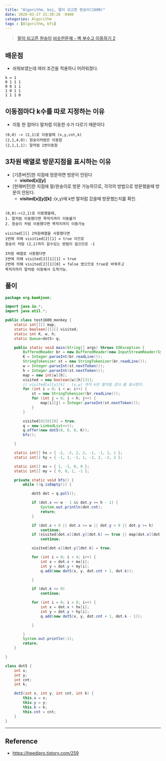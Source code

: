 ```yaml
---
title: "Algorithm, boj, 말이 되고픈 원숭이(1600)"
date: 2020-03-27 15:30:28 -0400
categories: Algorithm
tags : [Algorithm, bfs]
---
```


> [말이 되고픈 원숭이](https://www.acmicpc.net/problem/1600)
> [비슷한문제 - 벽 부수고 이동하기 2](https://www.acmicpc.net/problem/14442)

## 배운점
- 쉬워보였는데 여러 조건을 적용하니 어려워졌다.

```
k = 1
0 1 1 1
0 0 1 1
1 0 1 1
1 1 1 0
```

## 이동점마다 k수를 따로 지정하는 이유
- 이동 한 점마다 말처럼 이동한 수가 다르기 때문이다
```
(0,0) -> (2,1)로 이동할때 (x,y,cnt,k)
(2,1,4,0): 원숭이처럼만 이동함
(2,1,1,1): 말처럼 1번이동함
```

## 3차원 배열로 방문지점을 표시하는 이유
- [기존버전]한 지점에 방문하면 방문이 안된다
  - __visited[x][y]__
- [현재버전]한 지점에 말/원숭이로 방문 가능하므로, 각각의 방법으로 방문했을때 방문이 안된다.
  - __visited[x][y][k]__ :(x,y)에 k번 말처럼 갔을때 방문했는지를 확인.

```

(0,0)->(2,1)로 이동했을때,
1. 말처럼 이동했다면 목적지까지 이동불가
2. 원숭이 처럼 이동했다면 목적지까지 이동가능

visited[][] 2차원배열을 사용했다면
1번에 의해 visitied[2][1] = true 이므로
원숭이 처럼 (2,1)까지 갈수있는 방법이 없으므로 -1

3차원 배열로 사용했다면
1번에 의해 visited[2][1][1] = true
2번에 의해 visited[2][1][0] = false 였으므로 true로 바꿔주고
목적지까지 말처럼 이동해서 도착가능.

```


## 풀이
```java
package org.baekjoon;

import java.io.*;
import java.util.*;

public class test1600_monkey {
	static int[][] map;
	static boolean[][][] visited;
	static int K, w, h;
	static Queue<dot5> q;

	public static void main(String[] args) throws IOException {
		BufferedReader br = new BufferedReader(new InputStreamReader(System.in));
		K = Integer.parseInt(br.readLine());
		StringTokenizer st = new StringTokenizer(br.readLine());
		w = Integer.parseInt(st.nextToken());
		h = Integer.parseInt(st.nextToken());
		map = new int[w][h];
		visited = new boolean[w][h][31];
		// visited[x][y][k] : (x,y) 까지 k번 말처럼 갔다.를 표시한다.
		for (int i = 0; i < w; i++) {
			st = new StringTokenizer(br.readLine());
			for (int j = 0; j < h; j++) {
				map[i][j] = Integer.parseInt(st.nextToken());
			}
		}

		visited[0][0][0] = true;
		q = new LinkedList<>();
		q.offer(new dot5(0, 0, 0, K));
		bfs();

	}

	static int[] hx = { -2, -2, 2, 2, -1, -1, 1, 1 };
	static int[] hy = { -1, 1, -1, 1, -2, 2, -2, 2 };

	static int[] mx = { 1, -1, 0, 0 };
	static int[] my = { 0, 0, 1, -1 };

	private static void bfs() {
		while (!q.isEmpty()) {

			dot5 dot = q.poll();

			if (dot.x == w - 1 && dot.y == h - 1) {
				System.out.println(dot.cnt);
				return;
			}

			if (dot.x < 0 || dot.x >= w || dot.y < 0 || dot.y >= h)
				continue;
			if (visited[dot.x][dot.y][dot.k] == true || map[dot.x][dot.y] == 1)
				continue;

			visited[dot.x][dot.y][dot.k] = true;

			for (int i = 0; i < 4; i++) {
				int x = dot.x + mx[i];
				int y = dot.y + my[i];
				q.add(new dot5(x, y, dot.cnt + 1, dot.k));

			}

			if (dot.k <= 0)
				continue;

			for (int i = 0; i < 8; i++) {
				int x = dot.x + hx[i];
				int y = dot.y + hy[i];
				q.add(new dot5(x, y, dot.cnt + 1, dot.k - 1));

			}

		}
		System.out.println(-1);
		return;
	}

}

class dot5 {
	int x;
	int y;
	int cnt;
	int k;

	dot5(int x, int y, int cnt, int k) {
		this.x = x;
		this.y = y;
		this.k = k;
		this.cnt = cnt;
	}
}
```

---

## Reference

- <https://heedipro.tistory.com/259>
